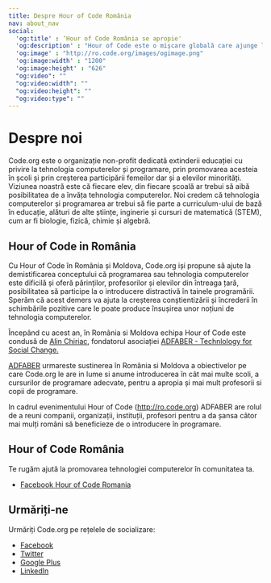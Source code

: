 ```yaml
--- 
title: Despre Hour of Code România 
nav: about_nav
social:
  'og:title' : ‘Hour of Code România se apropie'
  'og:description' : "Hour of Code este o mişcare globală care ajunge la zeci de milioane de elevi si studenţi din peste 180 de ţări şi peste 30 de limbi vorbite. Vârstele de la 4 la 104 ani."
  'og:image' : "http://ro.code.org/images/ogimage.png"
  'og:image:width' : "1200"
  'og:image:height' : "626"
  "og:video": ""
  "og:video:width": ""
  "og:video:height": ""
  "og:video:type": ""
--- 
```


# Despre noi 

Code.org este o organizație non-profit dedicată extinderii educației cu privire la tehnologia computerelor și programare, prin promovarea acesteia în școli și prin creșterea participării femeilor dar și a elevilor minorități. Viziunea noastră este că fiecare elev, din fiecare școală ar trebui să aibă posibilitatea de a învăța tehnologia computerelor. Noi credem că tehnologia computerelor și programarea ar trebui să fie parte a curriculum-ului de bază în educație, alături de alte științe, inginerie și cursuri de matematică (STEM), cum ar fi biologie, fizică, chimie și algebră. 

## Hour of Code in România

Cu Hour of Code în România și Moldova, Code.org iși propune să ajute la demistificarea conceptului că programarea sau tehnologia computerelor este dificilă și oferă părinților, profesorilor și elevilor din întreaga țară, posibilitatea să participe la o introducere distractivă în tainele programării. Sperăm că acest demers va ajuta la creșterea conștientizării și încrederii în schimbările pozitive care le poate produce însușirea unor noțiuni de tehnologia computerelor. 

Începând cu acest an, în România si Moldova echipa Hour of Code este condusă de <a href="http://www.linkedin.com/in/alinchiriac">Alin Chiriac</a>, fondatorul asociației <a href="http://www.adfaber.org">ADFABER - Technlology for Social Change.</a> 

<a href="http://www.adfaber.org">ADFABER</a> urmareste sustinerea în România si Moldova a obiectivelor pe care Code.org le are in lume si anume introducerea în cât mai multe scoli, a cursurilor de programare adecvate, pentru a apropia și mai mult profesorii si copii de programare.

In cadrul evenimentului Hour of Code (http://ro.code.org) ADFABER are rolul de a reuni companii, organizații, instituții, profesori pentru a da șansa câtor mai mulți români să beneficieze de o introducere în programare.

## Hour of Code România

Te rugăm ajută la promovarea tehnologiei computerelor în comunitatea ta. 

- [Facebook Hour of Code Romania](http://facebook.com/HourofCodeRo/) 

## Urmăriți-ne 
Urmăriți Code.org pe rețelele de socializare: 

- [Facebook](http://facebook.com/Code.org) 
- [Twitter](http://twitter.com/codeorg) 
- [Google Plus](https://plus.google.com/113408212816493509628) 
- [LinkedIn](http://www.linkedin.com/company/code-org) 

